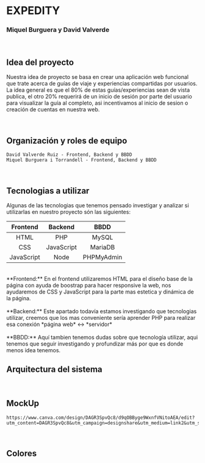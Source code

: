 # EXPEDITY
### Miquel Burguera y David Valverde

<br />

## Idea del proyecto
Nuestra idea de proyecto se basa en crear una aplicación web funcional que trate acerca de guías de viaje y experiencias compartidas por usuarios. La idea general es que el 80% de estas guías/experiencias sean de vista publica, el otro 20% requerirá de un inicio de sesión por parte del usuario para visualizar la guía al completo, asi incentivamos al inicio de sesion o creación de cuentas en nuestra web.

<br />

## Organización y roles de equipo
```
David Valverde Ruiz - Frontend, Backend y BBDD
Miquel Burguera i Torrandell - Frontend, Backend y BBDD
```

<br />

## Tecnologias a utilizar
Algunas de las tecnologias que tenemos pensado investigar y analizar si utilizarlas en nuestro proyecto són las siguientes:

| **Frontend**     | **Backend**      | **BBDD**    |
|     :---:        |     :---:        |     :---:   |
| HTML             | PHP              | MySQL       |
| CSS              | JavaScript       | MariaDB     | 
| JavaScript       | Node             | PHPMyAdmin  |
<br />
**Frontend:** En el frontend utilizaremos HTML para el diseño base de la página con ayuda de boostrap para hacer responsive la web, nos ayudaremos de CSS y JavaScript para la parte mas estetica y dinámica de la página.
<br />
<br />
**Backend:** Este apartado todavía estamos investigando que tecnologias utilizar, creemos que los mas conveniente sería aprender PHP para realizar esa conexión *página web* <-> *servidor*
<br />
<br />
**BBDD:** Aquí tambien tenemos dudas sobre que tecnología utilizar, aqui tenemos que seguir investigando y profundizar más por que es donde menos idea tenemos. 

<br />

## Arquitectura del sistema

<br />

## MockUp
```
https://www.canva.com/design/DAGR3SpvQc8/d9qOBByge9WxnfVNitoAEA/edit?utm_content=DAGR3SpvQc8&utm_campaign=designshare&utm_medium=link2&utm_source=sharebutton
```
<br />

## Colores

